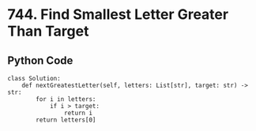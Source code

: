 # 744. Find Smallest Letter Greater Than Target

## Python Code
```shell
class Solution:
    def nextGreatestLetter(self, letters: List[str], target: str) -> str:
        for i in letters:
            if i > target:
                return i
        return letters[0]
```

